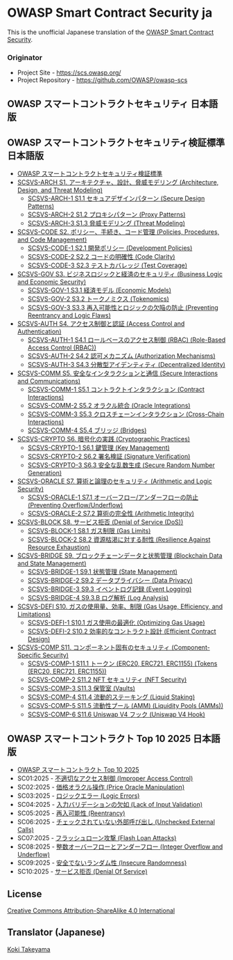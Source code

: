 # OWASP Smart Contract Security ja

This is the unofficial Japanese translation of the [OWASP Smart Contract Security](https://github.com/OWASP/owasp-scs).

### Originator

- Project Site - <https://scs.owasp.org/>
- Project Repository - <https://github.com/OWASP/owasp-scs>

## OWASP スマートコントラクトセキュリティ 日本語版

## OWASP スマートコントラクトセキュリティ検証標準 日本語版

* [OWASP スマートコントラクトセキュリティ検証標準](Document/docs/SCSVS/index.md)
* [SCSVS-ARCH S1. アーキテクチャ、設計、脅威モデリング (Architecture, Design, and Threat Modeling)](Document/docs/SCSVS/05-SCSVS-ARCH.md)
  * [SCSVS-ARCH-1 S1.1 セキュアデザインパターン (Secure Design Patterns)](Document/docs/SCSVS/controls/SCSVS-ARCH-1.md)
  * [SCSVS-ARCH-2 S1.2 プロキシパターン (Proxy Patterns)](Document/docs/SCSVS/controls/SCSVS-ARCH-2.md)
  * [SCSVS-ARCH-3 S1.3 脅威モデリング (Threat Modeling)](Document/docs/SCSVS/controls/SCSVS-ARCH-3.md)
* [SCSVS-CODE S2. ポリシー、手続き、コード管理 (Policies, Procedures, and Code Management)](Document/docs/SCSVS/06-SCSVS-CODE.md)
  * [SCSVS-CODE-1 S2.1 開発ポリシー (Development Policies)](Document/docs/SCSVS/controls/SCSVS-CODE-1.md)
  * [SCSVS-CODE-2 S2.2 コードの明確性 (Code Clarity)](Document/docs/SCSVS/controls/SCSVS-CODE-2.md)
  * [SCSVS-CODE-3 S2.3 テストカバレッジ (Test Coverage)](Document/docs/SCSVS/controls/SCSVS-CODE-3.md)
* [SCSVS-GOV S3. ビジネスロジックと経済のセキュリティ (Business Logic and Economic Security)](Document/docs/SCSVS/07-SCSVS-GOV.md)
  * [SCSVS-GOV-1 S3.1 経済モデル (Economic Models)](Document/docs/SCSVS/controls/SCSVS-GOV-1.md)
  * [SCSVS-GOV-2 S3.2 トークノミクス (Tokenomics)](Document/docs/SCSVS/controls/SCSVS-GOV-2.md)
  * [SCSVS-GOV-3 S3.3 再入可能性とロジックの欠陥の防止 (Preventing Reentrancy and Logic Flaws)](Document/docs/SCSVS/controls/SCSVS-GOV-3.md)
* [SCSVS-AUTH S4. アクセス制御と認証 (Access Control and Authentication)](Document/docs/SCSVS/08-SCSVS-AUTH.md)
  * [SCSVS-AUTH-1 S4.1 ロールベースのアクセス制御 (RBAC) (Role-Based Access Control (RBAC))](Document/docs/SCSVS/controls/SCSVS-AUTH-1.md)
  * [SCSVS-AUTH-2 S4.2 認可メカニズム (Authorization Mechanisms)](Document/docs/SCSVS/controls/SCSVS-AUTH-2.md)
  * [SCSVS-AUTH-3 S4.3 分散型アイデンティティ (Decentralized Identity)](Document/docs/SCSVS/controls/SCSVS-AUTH-3.md)
* [SCSVS-COMM S5. 安全なインタラクションと通信 (Secure Interactions and Communications)](Document/docs/SCSVS/09-SCSVS-COMM.md)
  * [SCSVS-COMM-1 S5.1 コントラクトインタラクション (Contract Interactions)](Document/docs/SCSVS/controls/SCSVS-COMM-1.md)
  * [SCSVS-COMM-2 S5.2 オラクル統合 (Oracle Integrations)](Document/docs/SCSVS/controls/SCSVS-COMM-2.md)
  * [SCSVS-COMM-3 S5.3 クロスチェーンインタラクション (Cross-Chain Interactions)](Document/docs/SCSVS/controls/SCSVS-COMM-3.md)
  * [SCSVS-COMM-4 S5.4 ブリッジ (Bridges)](Document/docs/SCSVS/controls/SCSVS-COMM-4.md)
* [SCSVS-CRYPTO S6. 暗号化の実践 (Cryptographic Practices)](Document/docs/SCSVS/10-SCSVS-CRYPTO.md)
  * [SCSVS-CRYPTO-1 S6.1 鍵管理 (Key Management)](Document/docs/SCSVS/controls/SCSVS-CRYPTO-1.md)
  * [SCSVS-CRYPTO-2 S6.2 署名検証 (Signature Verification)](Document/docs/SCSVS/controls/SCSVS-CRYPTO-2.md)
  * [SCSVS-CRYPTO-3 S6.3 安全な乱数生成 (Secure Random Number Generation)](Document/docs/SCSVS/controls/SCSVS-CRYPTO-3.md)
* [SCSVS-ORACLE S7. 算術と論理のセキュリティ (Arithmetic and Logic Security)](Document/docs/SCSVS/11-SCSVS-ORACLE.md)
  * [SCSVS-ORACLE-1 S7.1 オーバーフロー/アンダーフローの防止 (Preventing Overflow/Underflow)](Document/docs/SCSVS/controls/SCSVS-ORACLE-1.md)
  * [SCSVS-ORACLE-2 S7.2 算術の完全性 (Arithmetic Integrity)](Document/docs/SCSVS/controls/SCSVS-ORACLE-2.md)
* [SCSVS-BLOCK S8. サービス拒否 (Denial of Service (DoS))](Document/docs/SCSVS/12-SCSVS-BLOCK.md)
  * [SCSVS-BLOCK-1 S8.1 ガス制限 (Gas Limits)](Document/docs/SCSVS/controls/SCSVS-BLOCK-1.md)
  * [SCSVS-BLOCK-2 S8.2 資源枯渇に対する耐性 (Resilience Against Resource Exhaustion)](Document/docs/SCSVS/controls/SCSVS-BLOCK-2.md)
* [SCSVS-BRIDGE S9. ブロックチェーンデータと状態管理 (Blockchain Data and State Management)](Document/docs/SCSVS/13-SCSVS-BRIDGE.md)
  * [SCSVS-BRIDGE-1 S9.1 状態管理 (State Management)](Document/docs/SCSVS/controls/SCSVS-BRIDGE-1.md)
  * [SCSVS-BRIDGE-2 S9.2 データプライバシー (Data Privacy)](Document/docs/SCSVS/controls/SCSVS-BRIDGE-2.md)
  * [SCSVS-BRIDGE-3 S9.3 イベントログ記録 (Event Logging)](Document/docs/SCSVS/controls/SCSVS-BRIDGE-3.md)
  * [SCSVS-BRIDGE-4 S9.3.B ログ解析 (Log Analysis)](Document/docs/SCSVS/controls/SCSVS-BRIDGE-4.md)
* [SCSVS-DEFI S10. ガスの使用量、効率、制限 (Gas Usage, Efficiency, and Limitations)](Document/docs/SCSVS/14-SCSVS-DEFI.md)
  * [SCSVS-DEFI-1 S10.1 ガス使用の最適化 (Optimizing Gas Usage)](Document/docs/SCSVS/controls/SCSVS-DEFI-1.md)
  * [SCSVS-DEFI-2 S10.2 効率的なコントラクト設計 (Efficient Contract Design)](Document/docs/SCSVS/controls/SCSVS-DEFI-2.md)
* [SCSVS-COMP S11. コンポーネント固有のセキュリティ (Component-Specific Security)](Document/docs/SCSVS/15-SCSVS-COMP.md)
  * [SCSVS-COMP-1 S11.1 トークン (ERC20, ERC721, ERC1155) (Tokens (ERC20, ERC721, ERC1155))](Document/docs/SCSVS/controls/SCSVS-COMP-1.md)
  * [SCSVS-COMP-2 S11.2 NFT セキュリティ (NFT Security)](Document/docs/SCSVS/controls/SCSVS-COMP-2.md)
  * [SCSVS-COMP-3 S11.3 保管室 (Vaults)](Document/docs/SCSVS/controls/SCSVS-COMP-3.md)
  * [SCSVS-COMP-4 S11.4 流動的ステーキング (Liquid Staking)](Document/docs/SCSVS/controls/SCSVS-COMP-4.md)
  * [SCSVS-COMP-5 S11.5 流動性プール (AMM) (Liquidity Pools (AMMs))](Document/docs/SCSVS/controls/SCSVS-COMP-5.md)
  * [SCSVS-COMP-6 S11.6 Uniswap V4 フック (Uniswap V4 Hook)](Document/docs/SCSVS/controls/SCSVS-COMP-6.md)

## OWASP スマートコントラクト Top 10 2025 日本語版

* [OWASP スマートコントラクト Top 10 2025](Document/docs/sctop10/index.md)
* SC01:2025 - [不適切なアクセス制御 (Improper Access Control)](Document/docs/sctop10/SC01-AccessControlVulnerabilities.md)
* SC02:2025 - [価格オラクル操作 (Price Oracle Manipulation)](Document/docs/sctop10/SC02-PriceOracleManipulation.md)
* SC03:2025 - [ロジックエラー (Logic Errors)](Document/docs/sctop10/SC03-LogicErrors.md)
* SC04:2025 - [入力バリデーションの欠如 (Lack of Input Validation)](Document/docs/sctop10/SC04-LackOfInputValidation.md)
* SC05:2025 - [再入可能性 (Reentrancy)](Document/docs/sctop10/SC05-Reentrancy.md)
* SC06:2025 - [チェックされていない外部呼び出し (Unchecked External Calls)](Document/docs/sctop10/SC06-UncheckedExternalCalls.md)
* SC07:2025 - [フラッシュローン攻撃 (Flash Loan Attacks)](Document/docs/sctop10/SC07-FlashLoanAttacks.md)
* SC08:2025 - [整数オーバーフローとアンダーフロー (Integer Overflow and Underflow)](Document/docs/sctop10/SC08-IntegerOverUnderFlow.md)
* SC09:2025 - [安全でないランダム性 (Insecure Randomness)](Document/docs/sctop10/SC09-InsecureRandomness.md)
* SC10:2025 - [サービス拒否 (Denial Of Service)](Document/docs/sctop10/SC10-DenailOfService.md)

## License

[Creative Commons Attribution-ShareAlike 4.0 International](https://creativecommons.org/licenses/by-sa/4.0/)

## Translator (Japanese)

[Koki Takeyama](https://github.com/coky-t)
